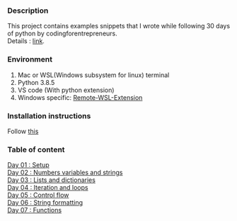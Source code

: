 ### Description
This project contains examples snippets that I wrote while following 30 days of python by codingforentrepreneurs. 
<br>
Details : [link](https://www.codingforentrepreneurs.com/projects/30-days-python-38).

### Environment
1. Mac or WSL(Windows subsystem for linux) terminal 
2. Python 3.8.5
3. VS code (With python extension)
4. Windows specific: [Remote-WSL-Extension](https://marketplace.visualstudio.com/items?itemName=ms-vscode-remote.remote-wsl)

### Installation instructions
Follow [this](day-01/README.md)

### Table of content
[Day 01 : Setup](day-01)
<br>
[Day 02 : Numbers variables and strings](day-02)  
[Day 03 : Lists and dictionaries](day-03)\
[Day 04 : Iteration and loops](day-04)\
[Day 05 : Control flow](day-05)\
[Day 06 : String formatting](day-01)\
[Day 07 : Functions](day-01)
